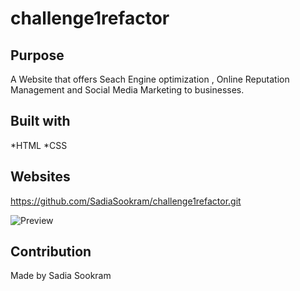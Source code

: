 # challenge1refactor

## Purpose
A Website that offers Seach Engine optimization , Online Reputation Management 
and Social Media Marketing to businesses.

## Built with
*HTML
*CSS

## Websites
https://github.com/SadiaSookram/challenge1refactor.git


![Preview](images/screenshot.png)

## Contribution 
Made by Sadia Sookram

